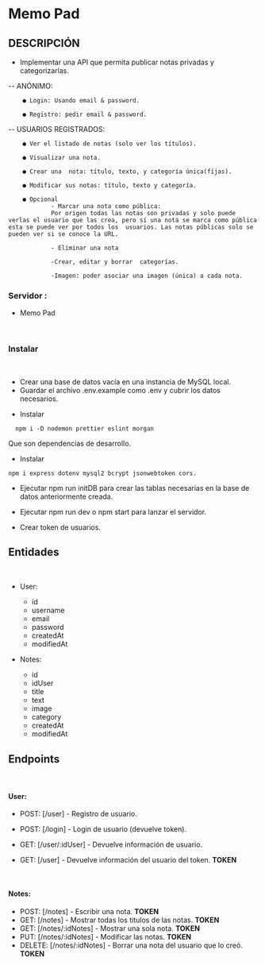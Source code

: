 # Memo Pad

## DESCRIPCIÓN

-   Implementar una API que permita publicar notas privadas y categorizarlas.

-- ANÓNIMO:

        ● Login: Usando email & password.

        ● Registro: pedir email & password.

-- USUARIOS REGISTRADOS:

        ● Ver el listado de notas (solo ver los títulos).

        ● Visualizar una nota.

        ● Crear una  nota: título, texto, y categoría única(fíjas).

        ● Modificar sus notas: título, texto y categoría.

        ● Opcional
                - Marcar una nota como pública:
                Por origen todas las notas son privadas y solo puede verlas el usuario que las crea, pero sí una nota se marca como pública esta se puede ver por todos los  usuarios. Las notas públicas solo se pueden ver si se conoce la URL.

                - Eliminar una nota

                -Crear, editar y borrar  categorías.

                -Imagen: poder asociar una imagen (única) a cada nota.

### Servidor :

-   Memo Pad

​

### Instalar

​

-   Crear una base de datos vacía en una instancia de MySQL local.
    ​
-   Guardar el archivo .env.example como .env y cubrir los datos necesarios.
    ​
    ​

*   Instalar

```
  npm i -D nodemon prettier eslint morgan
```

Que son dependencias de desarrollo.
​

-   Instalar

```
npm i express dotenv mysql2 bcrypt jsonwebtoken cors.
```

-   Ejecutar npm run initDB para crear las tablas necesarias en la base de datos anteriormente creada.
    ​
-   Ejecutar npm run dev o npm start para lanzar el servidor.

-   Crear token de usuarios.
    ​

## Entidades

​

-   User:

    -   id
    -   username
    -   email
    -   password
    -   createdAt
    -   modifiedAt
        ​

-   Notes:

    -   id
    -   idUser
    -   title
    -   text
    -   image
    -   category
    -   createdAt
    -   modifiedAt

## Endpoints

​

#### User:​

-   POST: [/user] - Registro de usuario.
    ​
-   POST: [/login] - Login de usuario (devuelve token).
    ​
-   GET: [/user/:idUser] - Devuelve información de usuario.
    ​
-   GET: [/user] - Devuelve información del usuario del token. **TOKEN**
    ​

    ​

#### Notes:

-   POST: [/notes] - Escribir una nota. **TOKEN**
    ​
-   GET: [/notes] - Mostrar todas los titulos de las notas. **TOKEN**
    ​
-   GET: [/notes/:idNotes] - Mostrar una sola nota. **TOKEN**
    ​
-   PUT: [/notes/:idNotes] - Modificar las notas. **TOKEN**
    ​
-   DELETE: [/notes/:idNotes] - Borrar una nota del usuario que lo creó. **TOKEN**
